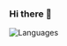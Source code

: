 ### Hi there 👋

<!--
**ar-rehman135/ar-rehman135** is a ✨ _special_ ✨ repository because its `README.md` (this file) appears on your GitHub profile.

Here are some ideas to get you started:

- 🔭 I’m currently working on ...
- 🌱 I’m currently learning ...
- 👯 I’m looking to collaborate on ...
- 🤔 I’m looking for help with ...
- 💬 Ask me about ...
- 📫 How to reach me: ...
- 😄 Pronouns: ...
- ⚡ Fun fact: ...
-->
![Languages](https://wakatime.com/share/@47b8bca9-99f3-4e23-887a-0a0693a9eee5/459ac441-728c-4e7b-8b6a-dcba50b4e6d3.png)
